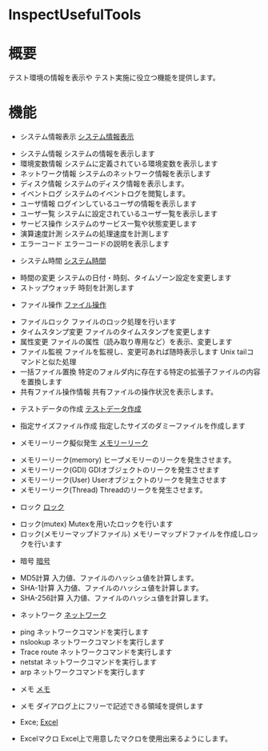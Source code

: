 InspectUsefulTools
==================

# 概要

テスト環境の情報を表示や
テスト実施に役立つ機能を提供します。

# 機能

* システム情報表示
[システム情報表示](image/system_info.png)
- システム情報
システムの情報を表示します
- 環境変数情報
システムに定義されている環境変数を表示します
- ネットワーク情報
システムのネットワーク情報を表示します
- ディスク情報
システムのディスク情報を表示します。
- イベントログ
システムのイベントログを閲覧します。
- ユーザ情報
ログインしているユーザの情報を表示します
- ユーザ一覧
システムに設定されているユーザ一覧を表示します
- サービス操作
システムのサービス一覧や状態変更します
- 演算速度計測
システムの処理速度を計測します
- エラーコード
エラーコードの説明を表示します

* システム時間
[システム時間](image/system_time.png)
- 時間の変更
システムの日付・時刻、タイムゾーン設定を変更します
- ストップウォッチ
時刻を計測します

* ファイル操作
[ファイル操作](image/file_ope.png)
- ファイルロック
ファイルのロック処理を行います
- タイムスタンプ変更
ファイルのタイムスタンプを変更します
- 属性変更
ファイルの属性（読み取り専用など）を表示、変更します
- ファイル監視
ファイルを監視し、変更可あれば随時表示します
Unix tailコマンドと似た処理
- 一括ファイル置換
特定のフォルダ内に存在する特定の拡張子ファイルの内容を置換します
- 共有ファイル操作情報
共有ファイルの操作状況を表示します。

* テストデータの作成
[テストデータ作成](image/dummy_file.png)
- 指定サイズファイル作成
指定したサイズのダミーファイルを作成します

* メモリーリーク擬似発生
[メモリーリーク](image/mem_leak.png)
- メモリーリーク(memory)
ヒープメモリーのリークを発生させます。
- メモリーリーク(GDI)
GDIオブジェクトのリークを発生させます
- メモリーリーク(User)
Userオブジェクトのリークを発生させます
- メモリーリーク(Thread)
Threadのリークを発生させます。

* ロック
[ロック](image/mem_lock.png)
- ロック(mutex)
Mutexを用いたロックを行います
- ロック(メモリーマップドファイル)
メモリーマップドファイルを作成しロックを行います

* 暗号
[暗号](image/crypt.png)
- MD5計算
入力値、ファイルのハッシュ値を計算します。
- SHA-1計算
入力値、ファイルのハッシュ値を計算します。
- SHA-256計算
入力値、ファイルのハッシュ値を計算します。

* ネットワーク
[ネットワーク](image/network.png)
- ping
ネットワークコマンドを実行します
- nslookup
ネットワークコマンドを実行します
- Trace route
ネットワークコマンドを実行します
- netstat
ネットワークコマンドを実行します
- arp
ネットワークコマンドを実行します

* メモ
[メモ](image/memo.png)
- メモ
ダイアログ上にフリーで記述できる領域を提供します

* Exce;
[Excel](image/excel.png)
- Excelマクロ
Excel上で用意したマクロを使用出来るようにします。



